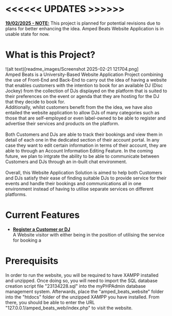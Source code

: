 # <<<<<< UPDATES >>>>>>
<ins>**19/02/2025 - NOTE:**</ins> This project is planned for potential revisions due to plans for better enhancing the idea. Amped Beats Website Application is in usable state for now.

# What is this Project?
!(alt text)[readme_images/Screenshot 2025-02-21 121704.png]
<br/>Amped Beats is a University-Based Website Application Project combining the use of Front-End and Back-End to carry out the idea of having a website that enables customers with the intention to book for an available DJ (Disc Jockey) from the collection of DJs displayed on the platform that is suited to their preferences on the event or agenda that they are hosting for the DJ that they decide to book for.
<br/>
Additionally, whilst customers benefit from the the idea, we have also entailed the website application to allow DJs of many categories such as those that are self-employed or even label-owned to be able to register and advertise their services and products on the platform.
<br/>
<br/>
Both Customers and DJs are able to track their bookings and view them in detail of each one in the dedicated section of their account portal. In any case they want to edit certain information in terms of their account, they are able to through an Account Information Editing Feature. In the coming future, we plan to intgrate the ability to be able to communicate between Customers and DJs through an in-built chat environment.
<br/>
<br/>
Overall, this Website Application Solution is aimed to help both Customers and DJs satisfy their ease of finding suitable DJs to provide service for their events and handle their bookings and communications all in one environment instead of having to utilise separate services on different platforms.

# Current Features
- <ins>**Register a Customer or DJ**</ins><br/>
A Website visitor with either being in the position of utilising the service for booking a

# Prerequisits

In order to run the website, you will be required to have XAMPP installed and unzipped. Once doing so, you will need to import the SQL database creation script file "23134228.sql" into the myPHPAdmin database management system. Afterwards, place the "amped_beats_website" folder into the "htdocs" folder of the unzipped XAMPP you have installed. From there, you should be able to enter the URL "127.0.0.1/amped_beats_web/index.php" to visit the website.
